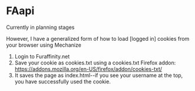 # FAapi
Currently in planning stages


However, I have a generalized form of how to load [logged in] cookies from your browser using Mechanize

1. Login to Furaffinity.net
2. Save your cookie as cookies.txt using a cookies.txt Firefox addon: https://addons.mozilla.org/en-US/firefox/addon/cookies-txt/
3. It saves the page as index.html--if you see your username at the top, you have successfully used the cookie.